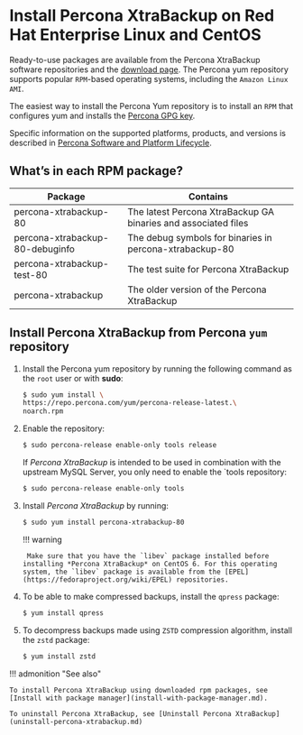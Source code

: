 # Install Percona XtraBackup on Red Hat Enterprise Linux and CentOS

Ready-to-use packages are available from the Percona XtraBackup software
repositories and the [download page](https://www.percona.com/downloads/XtraBackup/). The Percona yum repository supports popular `RPM`-based operating systems, including the `Amazon Linux AMI`.

The easiest way to install the Percona Yum repository is to install an `RPM`
that configures yum and installs the [Percona GPG key](https://www.percona.com/downloads/RPM-GPG-KEY-percona).

Specific information on the supported platforms, products, and versions is described in [Percona Software and Platform Lifecycle](https://www.percona.com/services/policies/percona-software-platform-lifecycle#mysql).

## What’s in each RPM package?

|Package|Contains|
|--- |--- |
|percona-xtrabackup-80|The latest Percona XtraBackup GA binaries and associated files|
|percona-xtrabackup-80-debuginfo|The debug symbols for binaries in percona-xtrabackup-80|
|percona-xtrabackup-test-80|The test suite for Percona XtraBackup|
|percona-xtrabackup|The older version of the Percona XtraBackup|

## Install Percona XtraBackup from Percona `yum` repository

1. Install the Percona yum repository by running the following command as the `root` user or with **sudo**: 

    ```{.bash data-prompt="$"}
    $ sudo yum install \
    https://repo.percona.com/yum/percona-release-latest.\
    noarch.rpm
    ```

2. Enable the repository: 

    ```{.bash data-prompt="$"}
    $ sudo percona-release enable-only tools release
    ```

    If *Percona XtraBackup* is intended to be used in combination with
    the upstream MySQL Server, you only need to enable the `tools repository: 

    ```{.bash data-prompt="$"}
    $ sudo percona-release enable-only tools
    ```

3. Install *Percona XtraBackup* by running:

    ```{.bash data-prompt="$"}
    $ sudo yum install percona-xtrabackup-80
    ```

    !!! warning

        Make sure that you have the `libev` package installed before installing *Percona XtraBackup* on CentOS 6. For this operating system, the `libev` package is available from the [EPEL](https://fedoraproject.org/wiki/EPEL) repositories.

4. To be able to make compressed backups, install the `qpress` package:

    ```{.bash data-prompt="$"}
    $ yum install qpress
    ```

5. To decompress backups made using `ZSTD` compression algorithm, install the `zstd` package:
    
    ```{.bash data-prompt="$"}
    $ yum install zstd
    ```

!!! admonition "See also"

    To install Percona XtraBackup using downloaded rpm packages, see [Install with package manager](install-with-package-manager.md).

    To uninstall Percona XtraBackup, see [Uninstall Percona XtraBackup](uninstall-percona-xtrabackup.md) 

